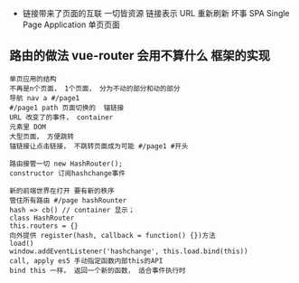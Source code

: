 - 链接带来了页面的互联
  一切皆资源 链接表示 URL
	重新刷新 坏事
	<html>
		<head></head>
		<body></body>
	</html>
	SPA		Single Page Application 单页页面

## 路由的做法 vue-router 会用不算什么 框架的实现
	单页应用的结构
	不再是n个页面， 1个页面， 分为不动的部分和动的部分
	导航 nav a #/page1
	#/page1 path 页面切换的  锚链接
	URL 改变了的事件， container
	元素里 DOM
	大型页面， 方便跳转
	锚链接让点击链接， 不跳转页面成为可能 #/page1 #开头

	路由接管一切 new HashRouter();
	constructor 订阅hashchange事件

	新的前端世界在打开 要有新的秩序
	管住所有路由 #/page hashRounter
	hash => cb() // container 显示；
	class HashRouter
	this.routers = {}
	向外提供 register(hash, callback = function() {})方法
	load()
	window.addEventListener('hashchange', this.load.bind(this))
	call, apply es5 手动指定函数内部this的API
	bind this 一样， 返回一个新的函数， 适合事件执行时
